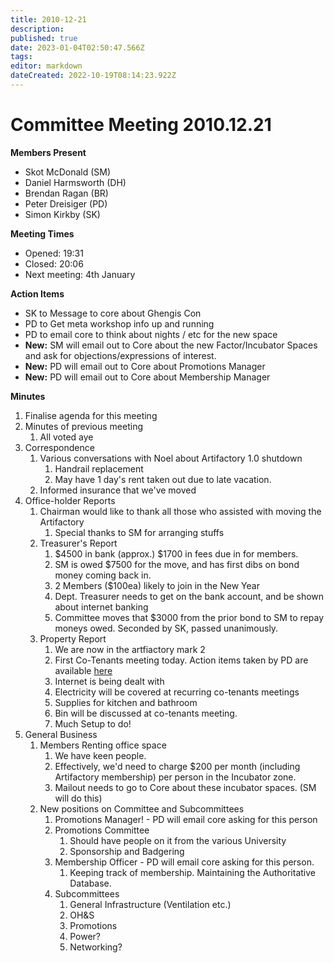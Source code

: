 ```yaml
---
title: 2010-12-21
description: 
published: true
date: 2023-01-04T02:50:47.566Z
tags: 
editor: markdown
dateCreated: 2022-10-19T08:14:23.922Z
---
```


# Committee Meeting 2010.12.21

**Members Present**

-   Skot McDonald (SM)
-   Daniel Harmsworth (DH)
-   Brendan Ragan (BR)
-   Peter Dreisiger (PD)
-   Simon Kirkby (SK)

**Meeting Times**

-   Opened: 19:31
-   Closed: 20:06
-   Next meeting: 4th January

**Action Items**

-   SK to Message to core about Ghengis Con
-   PD to Get meta workshop info up and running
-   PD to email core to think about nights / etc for the new space
-   **New:** SM will email out to Core about the new Factor/Incubator Spaces and ask for objections/expressions of interest.
-   **New:** PD will email out to Core about Promotions Manager
-   **New:** PD will email out to Core about Membership Manager

**Minutes**

1.  Finalise agenda for this meeting
2.  Minutes of previous meeting
    1.  All voted aye
3.  Correspondence
    1.  Various conversations with Noel about Artifactory 1.0 shutdown
        1.  Handrail replacement
        2.  May have 1 day's rent taken out due to late vacation.
    2.  Informed insurance that we've moved
4.  Office-holder Reports
    1.  Chairman would like to thank all those who assisted with moving the Artifactory
        1.  Special thanks to SM for arranging stuffs
    2.  Treasurer's Report
        1.  \$4500 in bank (approx.) \$1700 in fees due in for members.
        2.  SM is owed \$7500 for the move, and has first dibs on bond money coming back in.
        3.  2 Members (\$100ea) likely to join in the New Year
        4.  Dept. Treasurer needs to get on the bank account, and be shown about internet banking
        5.  Committee moves that \$3000 from the prior bond to SM to repay moneys owed. Seconded by SK, passed unanimously.
    3.  Property Report
        1.  We are now in the artfiactory mark 2
        2.  First Co-Tenants meeting today. Action items taken by PD are available [here](/committee/co-tenants_meeting_2010.12.21)
        3.  Internet is being dealt with
        4.  Electricity will be covered at recurring co-tenants meetings
        5.  Supplies for kitchen and bathroom
        6.  Bin will be discussed at co-tenants meeting.
        7.  Much Setup to do!
5.  General Business
    1.  Members Renting office space
        1.  We have keen people.
        2.  Effectively, we'd need to charge \$200 per month (including Artifactory membership) per person in the Incubator zone.
        3.  Mailout needs to go to Core about these incubator spaces. (SM will do this)
    2.  New positions on Committee and Subcommittees
        1.  Promotions Manager! - PD will email core asking for this person
        2.  Promotions Committee
            1.  Should have people on it from the various University
            2.  Sponsorship and Badgering
        3.  Membership Officer - PD will email core asking for this person.
            1.  Keeping track of membership. Maintaining the Authoritative Database.
        4.  Subcommittees
            1.  General Infrastructure (Ventilation etc.)
            2.  OH&S
            3.  Promotions
            4.  Power?
            5.  Networking?
